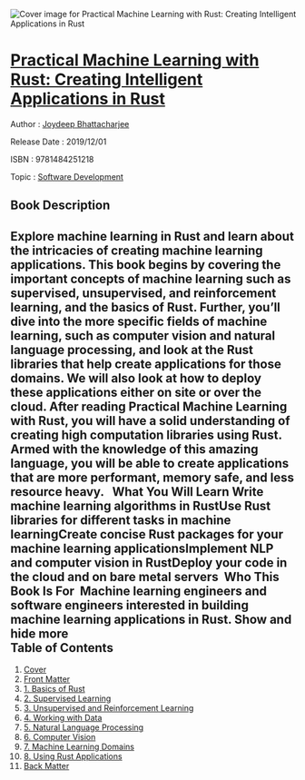 ![Cover image for Practical Machine Learning with Rust: Creating Intelligent Applications in Rust](https://imgdetail.ebookreading.net/cover/cover/20200215/EB9781484251218.jpg)

[Practical Machine Learning with Rust: Creating Intelligent Applications in Rust](https://ebookreading.net/view/book/Practical+Machine+Learning+with+Rust%3A+Creating+Intelligent+Applications+in+Rust-EB9781484251218_1.html "Practical Machine Learning with Rust: Creating Intelligent Applications in Rust")
====================================================================================================================

Author : [Joydeep Bhattacharjee](https://ebookreading.net/search/author/Joydeep+Bhattacharjee)

Release Date : 2019/12/01

ISBN : 9781484251218

Topic : [Software Development](https://ebookreading.net/search/category/software-development)

Book Description
-----------------

 Explore machine learning in Rust and learn about the intricacies of creating machine learning applications. This book begins by covering the important concepts of machine learning such as supervised, unsupervised, and reinforcement learning, and the basics of Rust. Further, you’ll dive into the more specific fields of machine learning, such as computer vision and natural language processing, and look at the Rust libraries that help create applications for those domains. We will also look at how to deploy these applications either on site or over the cloud.
After reading Practical Machine Learning with Rust, you will have a solid understanding of creating high computation libraries using Rust. Armed with the knowledge of this amazing language, you will be able to create applications that are more performant, memory safe, and less resource heavy.
 
What You Will Learn
Write machine learning algorithms in RustUse Rust libraries for different tasks in machine learningCreate concise Rust packages for your machine learning applicationsImplement NLP and computer vision in RustDeploy your code in the cloud and on bare metal servers 
Who This Book Is For 
  Machine learning engineers and software engineers interested in building machine learning applications in Rust.           Show and hide more                
Table of Contents
-----------------

1. [Cover](https://ebookreading.net/view/book/Practical+Machine+Learning+with+Rust%3A+Creating+Intelligent+Applications+in+Rust-EB9781484251218_1.html)
1. [Front Matter](https://ebookreading.net/view/book/Practical+Machine+Learning+with+Rust%3A+Creating+Intelligent+Applications+in+Rust-EB9781484251218_2.html)
1. [1. Basics of Rust](https://ebookreading.net/view/book/Practical+Machine+Learning+with+Rust%3A+Creating+Intelligent+Applications+in+Rust-EB9781484251218_3.html)
1. [2. Supervised Learning](https://ebookreading.net/view/book/Practical+Machine+Learning+with+Rust%3A+Creating+Intelligent+Applications+in+Rust-EB9781484251218_4.html)
1. [3. Unsupervised and Reinforcement Learning](https://ebookreading.net/view/book/Practical+Machine+Learning+with+Rust%3A+Creating+Intelligent+Applications+in+Rust-EB9781484251218_5.html)
1. [4. Working with Data](https://ebookreading.net/view/book/Practical+Machine+Learning+with+Rust%3A+Creating+Intelligent+Applications+in+Rust-EB9781484251218_6.html)
1. [5. Natural Language Processing](https://ebookreading.net/view/book/Practical+Machine+Learning+with+Rust%3A+Creating+Intelligent+Applications+in+Rust-EB9781484251218_7.html)
1. [6. Computer Vision](https://ebookreading.net/view/book/Practical+Machine+Learning+with+Rust%3A+Creating+Intelligent+Applications+in+Rust-EB9781484251218_8.html)
1. [7. Machine Learning Domains](https://ebookreading.net/view/book/Practical+Machine+Learning+with+Rust%3A+Creating+Intelligent+Applications+in+Rust-EB9781484251218_9.html)
1. [8. Using Rust Applications](https://ebookreading.net/view/book/Practical+Machine+Learning+with+Rust%3A+Creating+Intelligent+Applications+in+Rust-EB9781484251218_10.html)
1. [Back Matter](https://ebookreading.net/view/book/Practical+Machine+Learning+with+Rust%3A+Creating+Intelligent+Applications+in+Rust-EB9781484251218_11.html)
